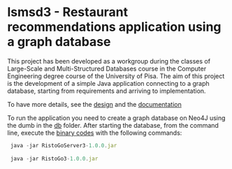 # lsmsd3 - Restaurant recommendations application using a graph database

This project has been developed as a workgroup during the classes of Large-Scale and Multi-Structured Databases course in the Computer Engineering degree course of the University of Pisa. The aim of this project is the development of a simple Java application connecting to a graph database, starting from requirements and arriving to implementation.

To have more details, see the [design](design.pdf) and the [documentation](documentation.pdf)



To run the application you need to create a graph database on Neo4J using the dumb in the [db](./db) folder. After starting the database, from the command line, execute the [binary codes](./bin) with the following commands:

```javascript
 java -jar RistoGoServer3-1.0.0.jar
 
 java -jar RistoGo3-1.0.0.jar
```

